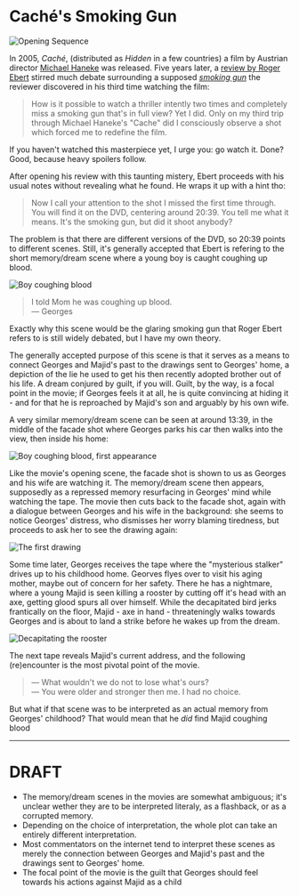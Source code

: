 # Caché's Smoking Gun

![Opening Sequence](http://vault7.com/cache/cache.00.01.png)

In 2005, _Caché_, (distributed as _Hidden_ in a few countries) a film by Austrian director [Michael Haneke](http://en.wikipedia.org/wiki/Michael_Haneke) was released. Five years later, a [review by Roger Ebert](http://rogerebert.suntimes.com/apps/pbcs.dll/article?AID=/20100113/REVIEWS08/100119986/-1/) stirred much debate surrounding a supposed [_smoking gun_](http://en.wikipedia.org/wiki/Smoking_gun) the reviewer discovered in his third time watching the film:

> How is it possible to watch a thriller intently two times and completely miss a smoking gun that's in full view? Yet I did. Only on my third trip through Michael Haneke's "Cache" did I consciously observe a shot which forced me to redefine the film.  

If you haven't watched this masterpiece yet, I urge you: go watch it. Done? Good, because heavy spoilers follow.

After opening his review with this taunting mistery, Ebert proceeds with his usual notes without revealing what he found. He wraps it up with a hint tho:

> Now I call your attention to the shot I missed the first time through. You will find it on the DVD, centering around 20:39. You tell me what it means. It's the smoking gun, but did it shoot anybody?

The problem is that there are different versions of the DVD, so 20:39 points to different scenes. Still, it's generally accepted that Ebert is refering to the short memory/dream scene where a young boy is caught coughing up blood.

![Boy coughing blood](http://vault7.com/cache/cache.19.39.png)

> I told Mom he was coughing up blood.   
&mdash; Georges

Exactly why this scene would be the glaring smoking gun that Roger Ebert refers to is still widely debated, but I have my own theory.

The generally accepted purpose of this scene is that it serves as a means to connect Georges and Majid's past to the drawings sent to Georges' home, a depiction of the lie he used to get his then recently adopted brother out of his life. A dream conjured by guilt, if you will. Guilt, by the way, is a focal point in the movie; if Georges feels it at all, he is quite convincing at hiding it - and for that he is reproached by Majid's son and arguably by his own wife.

A very similar memory/dream scene can be seen at around 13:39, in the middle of the facade shot where Georges parks his car then walks into the view, then inside his home:

![Boy coughing blood, first appearance](http://vault7.com/cache/cache.12.41.png)

Like the movie's opening scene, the facade shot is shown to us as Georges and his wife are watching it. The memory/dream scene then appears, supposedly as a repressed memory resurfacing in Georges' mind while watching the tape. The movie then cuts back to the facade shot, again with a dialogue between Georges and his wife in the background: she seems to notice Georges' distress, who dismisses her worry blaming tiredness, but proceeds to ask her to see the drawing again:

![The first drawing](http://vault7.com/cache/cache.13.31.png)

Some time later, Georges receives the tape where the "mysterious stalker" drives up to his childhood home. Georves flyes over to visit his aging mother, maybe out of concern for her safety. There he has a nightmare, where a young Majid is seen killing a rooster by cutting off it's head with an axe, getting glood spurs all over himself. While the decapitated bird jerks frantically on the floor, Majid - axe in hand - threateningly walks towards Georges and is about to land a strike before he wakes up from the dream.

![Decapitating the rooster](http://vault7.com/cache/cache.37.55.png)

The next tape reveals Majid's current address, and the following (re)encounter is the most pivotal point of the movie.

> &mdash; What wouldn't we do not to lose what's ours?  
> &mdash; You were older and stronger then me. I had no choice.

But what if that scene was to be interpreted as an actual memory from Georges' childhood? That would mean that he _did_ find Majid coughing blood

--------

# DRAFT

- The memory/dream scenes in the movies are somewhat ambiguous; it's unclear wether they are to be interpreted literaly, as a flashback, or as a corrupted memory.
- Depending on the choice of interpretation, the whole plot can take an entirely different interpretation.
- Most commentators on the internet tend to interpret these scenes as merely the connection between Georges and Majid's past and the drawings sent to Georges' home.
- The focal point of the movie is the guilt that Georges should feel towards his actions against Majid as a child